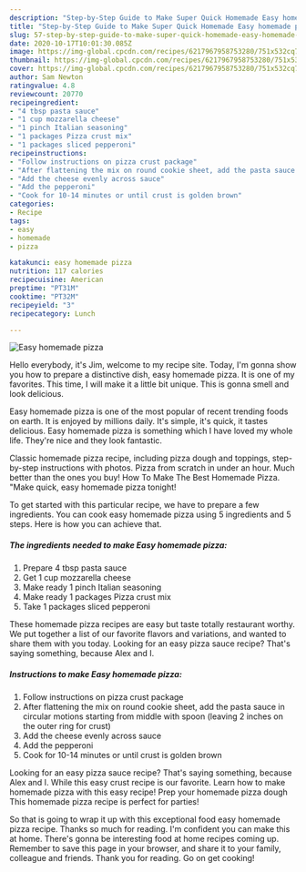 ```yaml
---
description: "Step-by-Step Guide to Make Super Quick Homemade Easy homemade pizza"
title: "Step-by-Step Guide to Make Super Quick Homemade Easy homemade pizza"
slug: 57-step-by-step-guide-to-make-super-quick-homemade-easy-homemade-pizza
date: 2020-10-17T10:01:30.085Z
image: https://img-global.cpcdn.com/recipes/6217967958753280/751x532cq70/easy-homemade-pizza-recipe-main-photo.jpg
thumbnail: https://img-global.cpcdn.com/recipes/6217967958753280/751x532cq70/easy-homemade-pizza-recipe-main-photo.jpg
cover: https://img-global.cpcdn.com/recipes/6217967958753280/751x532cq70/easy-homemade-pizza-recipe-main-photo.jpg
author: Sam Newton
ratingvalue: 4.8
reviewcount: 20770
recipeingredient:
- "4 tbsp pasta sauce"
- "1 cup mozzarella cheese"
- "1 pinch Italian seasoning"
- "1 packages Pizza crust mix"
- "1 packages sliced pepperoni"
recipeinstructions:
- "Follow instructions on pizza crust package"
- "After flattening the mix on round cookie sheet, add the pasta sauce in circular motions starting from middle with spoon (leaving 2 inches on the outer ring for crust)"
- "Add the cheese evenly across sauce"
- "Add the pepperoni"
- "Cook for 10-14 minutes or until crust is golden brown"
categories:
- Recipe
tags:
- easy
- homemade
- pizza

katakunci: easy homemade pizza 
nutrition: 117 calories
recipecuisine: American
preptime: "PT31M"
cooktime: "PT32M"
recipeyield: "3"
recipecategory: Lunch

---
```



![Easy homemade pizza](https://img-global.cpcdn.com/recipes/6217967958753280/751x532cq70/easy-homemade-pizza-recipe-main-photo.jpg)

Hello everybody, it's Jim, welcome to my recipe site. Today, I'm gonna show you how to prepare a distinctive dish, easy homemade pizza. It is one of my favorites. This time, I will make it a little bit unique. This is gonna smell and look delicious.

Easy homemade pizza is one of the most popular of recent trending foods on earth. It is enjoyed by millions daily. It's simple, it's quick, it tastes delicious. Easy homemade pizza is something which I have loved my whole life. They're nice and they look fantastic.

Classic homemade pizza recipe, including pizza dough and toppings, step-by-step instructions with photos. Pizza from scratch in under an hour. Much better than the ones you buy! How To Make The Best Homemade Pizza. &#34;Make quick, easy homemade pizza tonight!


To get started with this particular recipe, we have to prepare a few ingredients. You can cook easy homemade pizza using 5 ingredients and 5 steps. Here is how you can achieve that.

<!--inarticleads1-->

##### The ingredients needed to make Easy homemade pizza:

1. Prepare 4 tbsp pasta sauce
1. Get 1 cup mozzarella cheese
1. Make ready 1 pinch Italian seasoning
1. Make ready 1 packages Pizza crust mix
1. Take 1 packages sliced pepperoni


These homemade pizza recipes are easy but taste totally restaurant worthy. We put together a list of our favorite flavors and variations, and wanted to share them with you today. Looking for an easy pizza sauce recipe? That&#39;s saying something, because Alex and I. 

<!--inarticleads2-->

##### Instructions to make Easy homemade pizza:

1. Follow instructions on pizza crust package
1. After flattening the mix on round cookie sheet, add the pasta sauce in circular motions starting from middle with spoon (leaving 2 inches on the outer ring for crust)
1. Add the cheese evenly across sauce
1. Add the pepperoni
1. Cook for 10-14 minutes or until crust is golden brown


Looking for an easy pizza sauce recipe? That&#39;s saying something, because Alex and I. While this easy crust recipe is our favorite. Learn how to make homemade pizza with this easy recipe! Prep your homemade pizza dough This homemade pizza recipe is perfect for parties! 

So that is going to wrap it up with this exceptional food easy homemade pizza recipe. Thanks so much for reading. I'm confident you can make this at home. There's gonna be interesting food at home recipes coming up. Remember to save this page in your browser, and share it to your family, colleague and friends. Thank you for reading. Go on get cooking!
